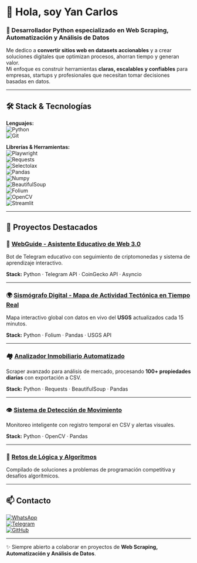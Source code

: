 # 👋 Hola, soy Yan Carlos  
### 🚀 Desarrollador Python especializado en **Web Scraping, Automatización y Análisis de Datos**

Me dedico a **convertir sitios web en datasets accionables** y a crear soluciones digitales que optimizan procesos, ahorran tiempo y generan valor.  
Mi enfoque es construir herramientas **claras, escalables y confiables** para empresas, startups y profesionales que necesitan tomar decisiones basadas en datos.  

---

## 🛠️ Stack & Tecnologías

**Lenguajes:**  
![Python](https://img.shields.io/badge/python-3670A0?style=for-the-badge&logo=python&logoColor=ffdd54)  
![Git](https://img.shields.io/badge/git-%23F05032.svg?style=for-the-badge&logo=git&logoColor=white)

**Librerías & Herramientas:**  
![Playwright](https://img.shields.io/badge/Playwright-2EAD33?style=for-the-badge&logo=playwright&logoColor=white)  
![Requests](https://img.shields.io/badge/Requests-3776AB?style=for-the-badge&logo=python&logoColor=white)  
![Selectolax](https://img.shields.io/badge/Selectolax-0F172A?style=for-the-badge&logo=python&logoColor=white)  
![Pandas](https://img.shields.io/badge/pandas-150458?style=for-the-badge&logo=pandas&logoColor=white)  
![Numpy](https://img.shields.io/badge/numpy-013243?style=for-the-badge&logo=numpy&logoColor=white)  
![BeautifulSoup](https://img.shields.io/badge/Beautiful_Soup-3a7ab4?style=for-the-badge&logo=python&logoColor=white)  
![Folium](https://img.shields.io/badge/Folium-77B829?style=for-the-badge&logo=folium&logoColor=white)  
![OpenCV](https://img.shields.io/badge/opencv-5C3EE8?style=for-the-badge&logo=opencv&logoColor=white)  
![Streamlit](https://img.shields.io/badge/Streamlit-FF4B4B?style=for-the-badge&logo=streamlit&logoColor=white)  

---

## 📌 Proyectos Destacados

### 🤖 [WebGuide - Asistente Educativo de Web 3.0](https://github.com/YCmorejon/primeros-desarrollos/tree/main/WebGuide)  
Bot de Telegram educativo con seguimiento de criptomonedas y sistema de aprendizaje interactivo.  

**Stack:** Python · Telegram API · CoinGecko API · Asyncio

---

### 🌍 [Sismógrafo Digital - Mapa de Actividad Tectónica en Tiempo Real](https://github.com/YCmorejon/primeros-desarrollos/tree/main/Mapa_Terremoto)  
Mapa interactivo global con datos en vivo del **USGS** actualizados cada 15 minutos.  

**Stack:** Python · Folium · Pandas · USGS API

---

### 🏘️ [Analizador Inmobiliario Automatizado](https://github.com/YCmorejon/primeros-desarrollos/tree/main/web-scraping)  
Scraper avanzado para análisis de mercado, procesando **100+ propiedades diarias** con exportación a CSV.  

**Stack:** Python · Requests · BeautifulSoup · Pandas

---

### 👁️ [Sistema de Detección de Movimiento](https://github.com/YCmorejon/primeros-desarrollos/blob/main/procesamiento-imagenes-videos)  
Monitoreo inteligente con registro temporal en CSV y alertas visuales.  

**Stack:** Python · OpenCV · Pandas

---

### 🧠 [Retos de Lógica y Algoritmos](https://github.com/YCmorejon/resolviendo-problemas/tree/main)  
Compilado de soluciones a problemas de programación competitiva y desafíos algorítmicos.  

---

## 📫 Contacto

[![WhatsApp](https://img.shields.io/badge/WhatsApp_Business-25D366?style=for-the-badge&logo=whatsapp&logoColor=white)](https://wa.me/tu_numero)  
[![Telegram](https://img.shields.io/badge/Telegram-2CA5E0?style=for-the-badge&logo=telegram&logoColor=white)](https://t.me/tu_usuario)  
[![GitHub](https://img.shields.io/badge/GitHub-181717?style=for-the-badge&logo=github&logoColor=white)](https://github.com/YCmorejon)

---

✨ Siempre abierto a colaborar en proyectos de **Web Scraping, Automatización y Análisis de Datos**.  
